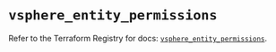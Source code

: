 # `vsphere_entity_permissions`

Refer to the Terraform Registry for docs: [`vsphere_entity_permissions`](https://registry.terraform.io/providers/hashicorp/vsphere/2.9.1/docs/resources/entity_permissions).
